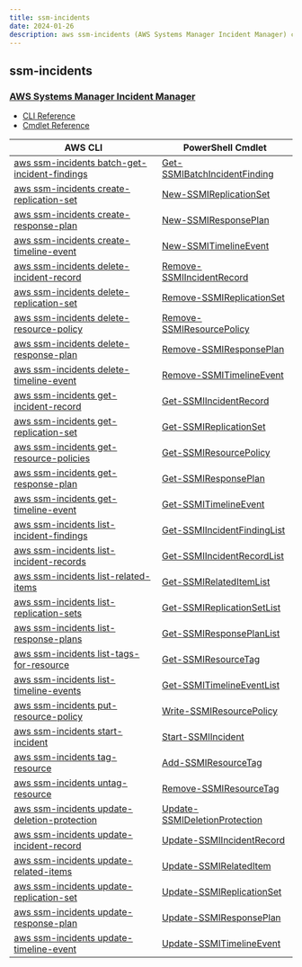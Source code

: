 ```yaml
---
title: ssm-incidents
date: 2024-01-26
description: aws ssm-incidents (AWS Systems Manager Incident Manager) command/cmdlet list.
---
```


## ssm-incidents

### [AWS Systems Manager Incident Manager](https://aws.amazon.com/systems-manager/)

* [CLI Reference](https://awscli.amazonaws.com/v2/documentation/api/latest/reference/ssm-incidents/index.html)
* [Cmdlet Reference](https://docs.aws.amazon.com/powershell/latest/reference/items/SSMIncidents_cmdlets.html)

|AWS CLI|PowerShell Cmdlet|
|----|----|
|[aws ssm-incidents batch-get-incident-findings](https://awscli.amazonaws.com/v2/documentation/api/latest/reference/ssm-incidents/batch-get-incident-findings.html)|[Get-SSMIBatchIncidentFinding](https://docs.aws.amazon.com/powershell/latest/reference/items/Get-SSMIBatchIncidentFinding.html)|
|[aws ssm-incidents create-replication-set](https://awscli.amazonaws.com/v2/documentation/api/latest/reference/ssm-incidents/create-replication-set.html)|[New-SSMIReplicationSet](https://docs.aws.amazon.com/powershell/latest/reference/items/New-SSMIReplicationSet.html)|
|[aws ssm-incidents create-response-plan](https://awscli.amazonaws.com/v2/documentation/api/latest/reference/ssm-incidents/create-response-plan.html)|[New-SSMIResponsePlan](https://docs.aws.amazon.com/powershell/latest/reference/items/New-SSMIResponsePlan.html)|
|[aws ssm-incidents create-timeline-event](https://awscli.amazonaws.com/v2/documentation/api/latest/reference/ssm-incidents/create-timeline-event.html)|[New-SSMITimelineEvent](https://docs.aws.amazon.com/powershell/latest/reference/items/New-SSMITimelineEvent.html)|
|[aws ssm-incidents delete-incident-record](https://awscli.amazonaws.com/v2/documentation/api/latest/reference/ssm-incidents/delete-incident-record.html)|[Remove-SSMIIncidentRecord](https://docs.aws.amazon.com/powershell/latest/reference/items/Remove-SSMIIncidentRecord.html)|
|[aws ssm-incidents delete-replication-set](https://awscli.amazonaws.com/v2/documentation/api/latest/reference/ssm-incidents/delete-replication-set.html)|[Remove-SSMIReplicationSet](https://docs.aws.amazon.com/powershell/latest/reference/items/Remove-SSMIReplicationSet.html)|
|[aws ssm-incidents delete-resource-policy](https://awscli.amazonaws.com/v2/documentation/api/latest/reference/ssm-incidents/delete-resource-policy.html)|[Remove-SSMIResourcePolicy](https://docs.aws.amazon.com/powershell/latest/reference/items/Remove-SSMIResourcePolicy.html)|
|[aws ssm-incidents delete-response-plan](https://awscli.amazonaws.com/v2/documentation/api/latest/reference/ssm-incidents/delete-response-plan.html)|[Remove-SSMIResponsePlan](https://docs.aws.amazon.com/powershell/latest/reference/items/Remove-SSMIResponsePlan.html)|
|[aws ssm-incidents delete-timeline-event](https://awscli.amazonaws.com/v2/documentation/api/latest/reference/ssm-incidents/delete-timeline-event.html)|[Remove-SSMITimelineEvent](https://docs.aws.amazon.com/powershell/latest/reference/items/Remove-SSMITimelineEvent.html)|
|[aws ssm-incidents get-incident-record](https://awscli.amazonaws.com/v2/documentation/api/latest/reference/ssm-incidents/get-incident-record.html)|[Get-SSMIIncidentRecord](https://docs.aws.amazon.com/powershell/latest/reference/items/Get-SSMIIncidentRecord.html)|
|[aws ssm-incidents get-replication-set](https://awscli.amazonaws.com/v2/documentation/api/latest/reference/ssm-incidents/get-replication-set.html)|[Get-SSMIReplicationSet](https://docs.aws.amazon.com/powershell/latest/reference/items/Get-SSMIReplicationSet.html)|
|[aws ssm-incidents get-resource-policies](https://awscli.amazonaws.com/v2/documentation/api/latest/reference/ssm-incidents/get-resource-policies.html)|[Get-SSMIResourcePolicy](https://docs.aws.amazon.com/powershell/latest/reference/items/Get-SSMIResourcePolicy.html)|
|[aws ssm-incidents get-response-plan](https://awscli.amazonaws.com/v2/documentation/api/latest/reference/ssm-incidents/get-response-plan.html)|[Get-SSMIResponsePlan](https://docs.aws.amazon.com/powershell/latest/reference/items/Get-SSMIResponsePlan.html)|
|[aws ssm-incidents get-timeline-event](https://awscli.amazonaws.com/v2/documentation/api/latest/reference/ssm-incidents/get-timeline-event.html)|[Get-SSMITimelineEvent](https://docs.aws.amazon.com/powershell/latest/reference/items/Get-SSMITimelineEvent.html)|
|[aws ssm-incidents list-incident-findings](https://awscli.amazonaws.com/v2/documentation/api/latest/reference/ssm-incidents/list-incident-findings.html)|[Get-SSMIIncidentFindingList](https://docs.aws.amazon.com/powershell/latest/reference/items/Get-SSMIIncidentFindingList.html)|
|[aws ssm-incidents list-incident-records](https://awscli.amazonaws.com/v2/documentation/api/latest/reference/ssm-incidents/list-incident-records.html)|[Get-SSMIIncidentRecordList](https://docs.aws.amazon.com/powershell/latest/reference/items/Get-SSMIIncidentRecordList.html)|
|[aws ssm-incidents list-related-items](https://awscli.amazonaws.com/v2/documentation/api/latest/reference/ssm-incidents/list-related-items.html)|[Get-SSMIRelatedItemList](https://docs.aws.amazon.com/powershell/latest/reference/items/Get-SSMIRelatedItemList.html)|
|[aws ssm-incidents list-replication-sets](https://awscli.amazonaws.com/v2/documentation/api/latest/reference/ssm-incidents/list-replication-sets.html)|[Get-SSMIReplicationSetList](https://docs.aws.amazon.com/powershell/latest/reference/items/Get-SSMIReplicationSetList.html)|
|[aws ssm-incidents list-response-plans](https://awscli.amazonaws.com/v2/documentation/api/latest/reference/ssm-incidents/list-response-plans.html)|[Get-SSMIResponsePlanList](https://docs.aws.amazon.com/powershell/latest/reference/items/Get-SSMIResponsePlanList.html)|
|[aws ssm-incidents list-tags-for-resource](https://awscli.amazonaws.com/v2/documentation/api/latest/reference/ssm-incidents/list-tags-for-resource.html)|[Get-SSMIResourceTag](https://docs.aws.amazon.com/powershell/latest/reference/items/Get-SSMIResourceTag.html)|
|[aws ssm-incidents list-timeline-events](https://awscli.amazonaws.com/v2/documentation/api/latest/reference/ssm-incidents/list-timeline-events.html)|[Get-SSMITimelineEventList](https://docs.aws.amazon.com/powershell/latest/reference/items/Get-SSMITimelineEventList.html)|
|[aws ssm-incidents put-resource-policy](https://awscli.amazonaws.com/v2/documentation/api/latest/reference/ssm-incidents/put-resource-policy.html)|[Write-SSMIResourcePolicy](https://docs.aws.amazon.com/powershell/latest/reference/items/Write-SSMIResourcePolicy.html)|
|[aws ssm-incidents start-incident](https://awscli.amazonaws.com/v2/documentation/api/latest/reference/ssm-incidents/start-incident.html)|[Start-SSMIIncident](https://docs.aws.amazon.com/powershell/latest/reference/items/Start-SSMIIncident.html)|
|[aws ssm-incidents tag-resource](https://awscli.amazonaws.com/v2/documentation/api/latest/reference/ssm-incidents/tag-resource.html)|[Add-SSMIResourceTag](https://docs.aws.amazon.com/powershell/latest/reference/items/Add-SSMIResourceTag.html)|
|[aws ssm-incidents untag-resource](https://awscli.amazonaws.com/v2/documentation/api/latest/reference/ssm-incidents/untag-resource.html)|[Remove-SSMIResourceTag](https://docs.aws.amazon.com/powershell/latest/reference/items/Remove-SSMIResourceTag.html)|
|[aws ssm-incidents update-deletion-protection](https://awscli.amazonaws.com/v2/documentation/api/latest/reference/ssm-incidents/update-deletion-protection.html)|[Update-SSMIDeletionProtection](https://docs.aws.amazon.com/powershell/latest/reference/items/Update-SSMIDeletionProtection.html)|
|[aws ssm-incidents update-incident-record](https://awscli.amazonaws.com/v2/documentation/api/latest/reference/ssm-incidents/update-incident-record.html)|[Update-SSMIIncidentRecord](https://docs.aws.amazon.com/powershell/latest/reference/items/Update-SSMIIncidentRecord.html)|
|[aws ssm-incidents update-related-items](https://awscli.amazonaws.com/v2/documentation/api/latest/reference/ssm-incidents/update-related-items.html)|[Update-SSMIRelatedItem](https://docs.aws.amazon.com/powershell/latest/reference/items/Update-SSMIRelatedItem.html)|
|[aws ssm-incidents update-replication-set](https://awscli.amazonaws.com/v2/documentation/api/latest/reference/ssm-incidents/update-replication-set.html)|[Update-SSMIReplicationSet](https://docs.aws.amazon.com/powershell/latest/reference/items/Update-SSMIReplicationSet.html)|
|[aws ssm-incidents update-response-plan](https://awscli.amazonaws.com/v2/documentation/api/latest/reference/ssm-incidents/update-response-plan.html)|[Update-SSMIResponsePlan](https://docs.aws.amazon.com/powershell/latest/reference/items/Update-SSMIResponsePlan.html)|
|[aws ssm-incidents update-timeline-event](https://awscli.amazonaws.com/v2/documentation/api/latest/reference/ssm-incidents/update-timeline-event.html)|[Update-SSMITimelineEvent](https://docs.aws.amazon.com/powershell/latest/reference/items/Update-SSMITimelineEvent.html)|


